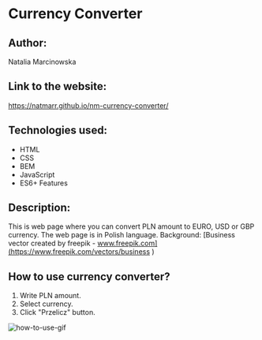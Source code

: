 # Currency Converter
## Author:
Natalia Marcinowska

## Link to the website: 
https://natmarr.github.io/nm-currency-converter/

## Technologies used:
- HTML
- CSS
- BEM
- JavaScript
- ES6+ Features

## Description:
This is web page where you can convert PLN amount to EURO, USD or GBP currency. The web page is in Polish language. 
Background: [Business vector created by freepik -
                www.freepik.com](https://www.freepik.com/vectors/business )

## How to use currency converter?
1. Write PLN amount.
2. Select currency.
3. Click "Przelicz" button.

![how-to-use-gif](https://media.giphy.com/media/uGih4kGqXXUYwQpSJf/giphy.gif)